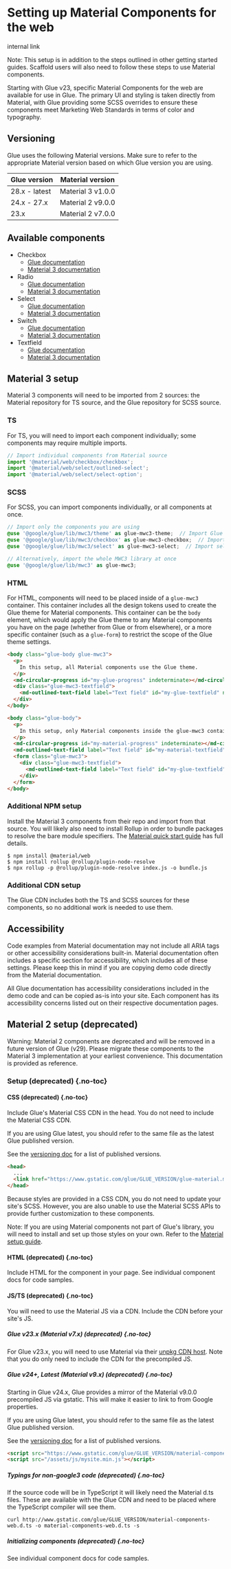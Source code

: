 # Setting up Material Components for the web

internal link

<!--*
# Document freshness: For more information, see internal link
freshness: { owner: 'glue-eng-core' reviewed: '2024-01-23' }
*-->



Note: This setup is in addition to the steps outlined in other getting started
guides. Scaffold users will also need to follow these steps to use Material
components.

Starting with Glue v23, specific Material Components for the web are available
for use in Glue. The primary UI and styling is taken directly from Material,
with Glue providing some SCSS overrides to ensure these components meet
Marketing Web Standards in terms of color and typography.

## Versioning

Glue uses the following Material versions. Make sure to refer to the appropriate
Material version based on which Glue version you are using.

Glue version   | Material version
-------------- | -----------------
28.x - latest  | Material 3 v1.0.0
24.x - 27.x    | Material 2 v9.0.0
23.x           | Material 2 v7.0.0

## Available components

-   Checkbox
    -   [Glue documentation](/docs/components/checkbox.md)
    -   [Material 3 documentation](https://github.com/material-components/material-web/blob/main/docs/components/checkbox.md)
-   Radio
    -   [Glue documentation](/docs/components/radio.md)
    -   [Material 3 documentation](https://github.com/material-components/material-web/blob/main/docs/components/radio.md)
-   Select
    -   [Glue documentation](/docs/components/select.md)
    -   [Material 3 documentation](https://github.com/material-components/material-web/blob/main/docs/components/select.md)
-   Switch
    -   [Glue documentation](/docs/components/switch.md)
    -   [Material 3 documentation](https://github.com/material-components/material-web/blob/main/docs/components/switch.md)
-   Textfield
    -   [Glue documentation](/docs/components/textfield.md)
    -   [Material 3 documentation](https://github.com/material-components/material-web/blob/main/docs/components/text-field.md)

## Material 3 setup

Material 3 components will need to be imported from 2 sources: the Material
repository for TS source, and the Glue repository for SCSS source.

### TS

For TS, you will need to import each component individually; some components may
require multiple imports.

```ts
// Import individual components from Material source
import '@material/web/checkbox/checkbox';
import '@material/web/select/outlined-select';
import '@material/web/select/select-option';
```

### SCSS

For SCSS, you can import components individually, or all components at once.

```scss
// Import only the components you are using
@use '@google/glue/lib/mwc3/theme' as glue-mwc3-theme;  // Import Glue tokens and theme for MWC3 components
@use '@google/glue/lib/mwc3/checkbox' as glue-mwc3-checkbox;  // Import checkbox component styles
@use '@google/glue/lib/mwc3/select' as glue-mwc3-select;  // Import select component styles

// Alternatively, import the whole MWC3 library at once
@use '@google/glue/lib/mwc3' as glue-mwc3;
```

### HTML

For HTML, components will need to be placed inside of a `glue-mwc3` container.
This container includes all the design tokens used to create the Glue theme for
Material components. This container can be the `body` element, which would apply
the Glue theme to any Material components you have on the page (whether from
Glue or from elsewhere), or a more specific container (such as a `glue-form`) to
restrict the scope of the Glue theme settings.

```html
<body class="glue-body glue-mwc3">
  <p>
    In this setup, all Material components use the Glue theme.
  </p>
  <md-circular-progress id="my-glue-progress" indeterminate></md-circular-progress>
  <div class="glue-mwc3-textfield">
    <md-outlined-text-field label="Text field" id="my-glue-textfield" name="my-glue-textfield"></md-outlined-text-field>
  </div>
</body>

<body class="glue-body">
  <p>
    In this setup, only Material components inside the glue-mwc3 container use the Glue theme.
  </p>
  <md-circular-progress id="my-material-progress" indeterminate></md-circular-progress>
  <md-outlined-text-field label="Text field" id="my-material-textfield" name="my-material-textfield"></md-outlined-text-field>
  <form class="glue-mwc3">
    <div class="glue-mwc3-textfield">
      <md-outlined-text-field label="Text field" id="my-glue-textfield" name="my-glue-textfield"></md-outlined-text-field>
    </div>
  </form>
</body>
```


### Additional NPM setup

Install the Material 3 components from their repo and import from that source.
You will likely also need to install Rollup in order to bundle packages to
resolve the bare module specifiers. The
[Material quick start guide](https://github.com/material-components/material-web/blob/main/docs/quick-start.md)
has full details.

```shell
$ npm install @material/web
$ npm install rollup @rollup/plugin-node-resolve
$ npx rollup -p @rollup/plugin-node-resolve index.js -o bundle.js
```

### Additional CDN setup

The Glue CDN includes both the TS and SCSS sources for these components, so no
additional work is needed to use them.

## Accessibility

Code examples from Material documentation may not include all ARIA tags or other
accessibility considerations built-in. Material documentation often includes a
specific section for accessibility, which includes all of these settings. Please
keep this in mind if you are copying demo code directly from the Material
documentation.

All Glue documentation has accessibility considerations included in the demo
code and can be copied as-is into your site. Each component has its
accessibility concerns listed out on their respective documentation pages.

## Material 2 setup (deprecated)

Warning: Material 2 components are deprecated and will be removed in a future
version of Glue (v29). Please migrate these components to the Material 3
implementation at your earliest convenience. This documentation is provided as
reference.

### Setup (deprecated) {.no-toc}

#### CSS (deprecated) {.no-toc}

Include Glue's Material CSS CDN in the head. You do not need to include the
Material CSS CDN.

If you are using Glue latest, you should refer to the same file as the latest
Glue published version.

See the [versioning doc](/docs/concepts/versioning.md) for
a list of published versions.

```html
<head>
  ...
  <link href="https://www.gstatic.com/glue/GLUE_VERSION/glue-material.min.css" rel="stylesheet">
</head>
```

Because styles are provided in a CSS CDN, you do not need to update your site's
SCSS. However, you are also unable to use the Material SCSS APIs to provide
further customization to these components.

Note: If you are using Material components not part of Glue's library, you will
need to install and set up those styles on your own. Refer to the
[Material setup guide](https://material.io/develop/web/getting-started).

#### HTML (deprecated) {.no-toc}

Include HTML for the component in your page. See individual component docs for
code samples.

#### JS/TS (deprecated) {.no-toc}

You will need to use the Material JS via a CDN. Include the CDN before your
site's JS.

##### Glue v23.x (Material v7.x) (deprecated) {.no-toc}

For Glue v23.x, you will need to use Material via their
[unpkg CDN host](https://github.com/material-components/material-components-web/blob/v7.0.0/docs/getting-started.md#quick-start-cdn).
Note that you do only need to include the CDN for the precompiled JS.

##### Glue v24+, Latest (Material v9.x) (deprecated) {.no-toc}

Starting in Glue v24.x, Glue provides a mirror of the Material v9.0.0
precompiled JS via gstatic. This will make it easier to link to from Google
properties.

If you are using Glue latest, you should refer to the same file as the latest
Glue published version.

See the [versioning doc](/docs/concepts/versioning.md) for
a list of published versions.

```html
<script src="https://www.gstatic.com/glue/GLUE_VERSION/material-components-web.min.js"></script>
<script src="/assets/js/mysite.min.js"></script>
```


##### Typings for non-google3 code (deprecated) {.no-toc}

If the source code will be in TypeScript it will likely need the
Material d.ts files. These are available with the Glue CDN and need to
be placed where the TypeScript compiler will see them.

```
curl http://www.gstatic.com/glue/GLUE_VERSION/material-components-web.d.ts -o material-components-web.d.ts -s
```

##### Initializing components (deprecated) {.no-toc}

See individual component docs for code samples.
